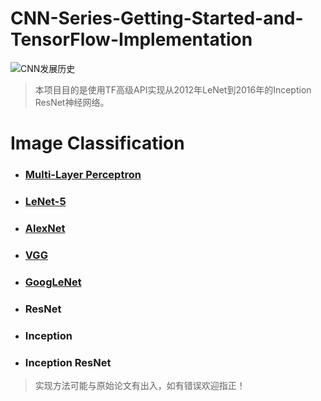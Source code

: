 # CNN-Series-Getting-Started-and-TensorFlow-Implementation
![CNN发展历史](https://antkillerfarm.github.io/images/article/CNN_3.png)
> 本项目目的是使用TF高级API实现从2012年LeNet到2016年的Inception ResNet神经网络。

# Image Classification
- ### [Multi-Layer Perceptron](https://github.com/wmpscc/CNN-Series-Getting-Started-and-TensorFlow-Implementation/tree/master/MLP)
- ### [LeNet-5](https://github.com/wmpscc/CNN-Series-Getting-Started-and-TensorFlow-Implementation/tree/master/LeNet)
- ### [AlexNet](https://github.com/wmpscc/CNN-Series-Getting-Started-and-TensorFlow-Implementation/tree/master/AlexNet)
- ### [VGG](https://github.com/wmpscc/CNN-Series-Getting-Started-and-TensorFlow-Implementation/tree/master/VGG)
- ### [GoogLeNet](https://github.com/wmpscc/CNN-Series-Getting-Started-and-TensorFlow-Implementation/tree/master/GoogLeNet)
- ### ResNet
- ### Inception
- ### Inception ResNet


> 实现方法可能与原始论文有出入，如有错误欢迎指正！
